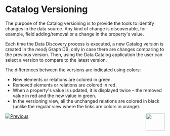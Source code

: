 <web>

# Catalog Versioning

The purpose of the Catalog versioning is to provide the tools to identify changes in the data source. Any kind of change is discoverable, for example, field adding/removal or a change in the property's value. 

Each time the Data Discovery process is executed, a new Catalog version is created in the *neo4j* Graph DB, only in case there are changes comparing to the previous version. Then, using the Data Catalog application the user can select a version to compare to the latest version. 

The differences between the versions are indicated using colors:

* New elements or relations are colored in green.
* Removed elements or relations are colored in red.
* When a property's value is updated, it is displayed twice – the removed value in red and the new value in green.
* In the versioning view, all the unchanged relations are colored in black (unlike the regular view where the links are colors in orange).



[![Previous](/articles/images/Previous.png)](05_catalog_app.md)[<img align="right" width="60" height="54" src="/articles/images/Next.png">](xxx.md) 

</web>
